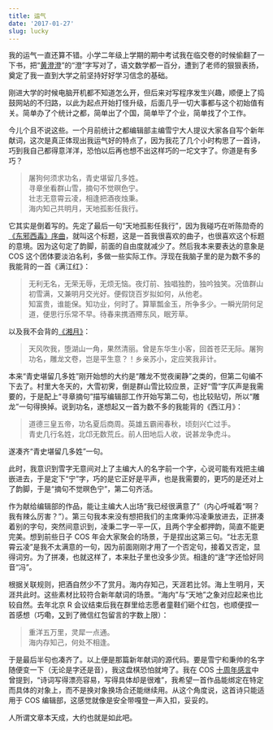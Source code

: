 ```yaml
---
title: 运气
date: '2017-01-27'
slug: lucky
---
```


我的运气一直还算不错。小学二年级上学期的期中考试我在临交卷的时候偷翻了一下书，把“[黄澄澄](http://www.060s.com/tools/kewen/file.php?id=%253DwOzvfMMycTN)”的“澄”字写对了，语文数学都一百分，遭到了老师的狠狠表扬，奠定了我一直到大学之前坚持好好学习信念的基础。

刚进大学的时候电脑开机都不知道怎么开，但后来对写程序发生兴趣，顺便上了捣鼓网站的不归路，以此为起点开始打怪升级，后面几乎一切大事都与这个初始值有关。简单办了个统计之都，简单出了个国，简单毕了个业，简单找了个工作。

今儿个且不说这些。一个月前统计之都编辑部主编雪宁大人提议大家各自写个新年献词，这次是真正体现出我运气好的特点了，因为我花了几个小时构思了一首诗，巧到我自己都得意洋洋，恐怕以后再也想不出这样巧的一坨文字了。你道是有多巧？

> 屠狗何须求功名，青史堪留几多姓。  
寻章坐看群山雪，摘句不觉暝色宁。  
壮志无意霄云凌，相逢把酒夜烛秉。  
海内知己共明月，天地孤影任我行。

它其实是倒着写的。先定了最后一句“天地孤影任我行”，因为我碰巧在听陈勋奇的[《东邪西毒》序曲](http://music.163.com/#/m/song?id=393697)，就叫这个标题，这是一首我很喜欢的曲子，也很喜欢这个标题的意境。因为这句定了韵脚，前面的自由度就减少了。然后我本来要表达的意象是 COS 这个团体要淡泊名利，多做一些实际工作。浮现在我脑子里的是为数不多的我能背的一首《满江红》：

> 无利无名，无荣无辱，无烦无恼。夜灯前、独唱独酌，独吟独笑。况值群山初雪满，又兼明月交光好。便假饶百岁拟如何，从他老。  
知富贵，谁能保。知功业，何时了。算箪瓢金玉，所争多少。一瞬光阴何足道，便思行乐常不早。待春来携酒殢东风，眠芳草。

以及我不会背的[《湘月》](/cn/2014/01/romance-in-rain/)：

> 天风吹我，堕湖山一角，果然清丽。曾是东华生小客，回首苍茫无际。屠狗功名，雕龙文卷，岂是平生意？！乡亲苏小，定应笑我非计。

本来“青史堪留几多姓”刚开始想的大约是“雕龙不觉夜阑静”之类的，但第二句编不下去了。村里大冬天的，大雪初霁，倒是群山雪比较应景，正好“雪”字仄声是我需要的，于是配上“寻章摘句”描写编辑部工作开始写第二句，也比较贴切，所以“雕龙”一句得换掉。说到功名，遂想起又一首为数不多的我能背的《西江月》：

> 道德三皇五帝，功名夏后商周。英雄五霸闹春秋，顷刻兴亡过手。  
青史几行名姓，北邙无数荒丘。前人田地后人收，说甚龙争虎斗。

遂凑齐“青史堪留几多姓”一句。

此时，我意识到雪字无意间对上了主编大人的名字前一个字，心说可能有戏把主编嵌进去，于是定下“宁”字，巧的是它正好是平声，也是我需要的，更巧的是还对上了韵脚，于是“摘句不觉暝色宁”，第二句齐活。

作为献给编辑部的作品，能让主编大人出场“我已经很满意了”（内心呼喊着“啊？我有辣么厉害？”）。第三句我本来没有想把我们的主席秉帅冯凌秉放进去，正拼凑着别的字句，突然间意识到，凌秉二字一平一仄，且两个字全都押韵，简直不能更完美。想到前些日子 COS 年会大家聚会的场景，于是捏出这第三句。“壮志无意霄云凌”是我不太满意的一句，因为前面刚刚才用了一个否定句，接着又否定，显得词穷。为了拼凑，也就这样了，本来肚子里也没多少货。相逢的“逢”字还恰好同音“冯”。

根据关联规则，把酒自然少不了赏月。海内存知己，天涯若比邻。海上生明月，天涯共此时。这些素材比较符合新年献词的场景。“海内”与“天地”之象对应起来也比较自然。去年北京 R 会议结束后我在群里给志愿者童鞋们砸个红包，也顺便捏一首感想（巧嘞，[又](/cn/2015/09/memory/)到了微信红包留言的字数上限）：

> 重洋五万里，灵犀一点通。  
海内存知己，何处不相逢。

于是最后半句也凑齐了。以上便是那篇新年献词的源代码。要是雪宁和秉帅的名字随便变一下（无论是字还是音），我这盘棋恐怕就垮了。我在 COS [十周年感言](https://cosx.org/2016/05/cos10-anniversery-yihui/)中曾提到，“诗词写得漂亮容易，写得具体却是很难”，我希望一首作品能绑定在特定而具体的对象上，而不是换对象换场合还能继续用。从这个角度说，这首诗只能适用于 COS 编辑部，这感觉就像是安全带嘎登一声入扣，妥妥的。

人所谓文章本天成，大约也就是如此吧。
